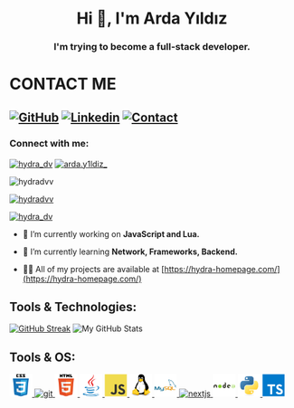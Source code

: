<h1 align="center">Hi 👋, I'm Arda Yıldız</h1>
<h3 align="center">I'm trying to become a full-stack developer.</h3>

# CONTACT ME

[![GitHub](https://img.shields.io/badge/SUPPORT%20AT-GITHUB-blue?style=for-the-badge&logo=github)](https://github.com/HydraDVV)
[![Linkedin](https://img.shields.io/badge/linkedin-%230077B5.svg?&style=for-the-badge&logo=linkedin&logoColor=white)](https://www.linkedin.com/in/arda-y%C4%B1ld%C4%B1z-8a12a3249/)
[![Contact](https://img.shields.io/badge/CONTACT-GMAIL-yellow?style=for-the-badge&logo=gmail&logoColor=white)](mailto:ihydradevv@gmail.com)
---

<h3 align="left">Connect with me:</h3>
<p align="left">
<a href="https://twitter.com/hydra_dv" target="blank"><img align="center" src="https://raw.githubusercontent.com/rahuldkjain/github-profile-readme-generator/master/src/images/icons/Social/twitter.svg" alt="hydra_dv" height="30" width="40" /></a>
<a href="https://instagram.com/arda.y1ldiz_" target="blank"><img align="center" src="https://raw.githubusercontent.com/rahuldkjain/github-profile-readme-generator/master/src/images/icons/Social/instagram.svg" alt="arda.y1ldiz_" height="30" width="40" /></a>
</p>

<p align="left"> <img src="https://komarev.com/ghpvc/?username=hydradvv&label=Profile%20views&color=0e75b6&style=flat" alt="hydradvv" /> </p>

<p align="left"> <a href="https://github.com/ryo-ma/github-profile-trophy"><img src="https://github-profile-trophy.vercel.app/?username=hydradvv&theme=dark" alt="hydradvv" /></a> </p>

<p align="left"> <a href="https://twitter.com/hydra_dv" target="blank"><img src="https://img.shields.io/twitter/follow/hydra_dv?logo=twitter&style=for-the-badge" alt="hydra_dv" /></a> </p>

- 🔭 I’m currently working on **JavaScript and Lua.**

- 🌱 I’m currently learning **Network, Frameworks, Backend.**

- 👨‍💻 All of my projects are available at [https://hydra-homepage.com/](https://hydra-homepage.com/)

## Tools & Technologies:

 [![GitHub Streak](https://github-readme-streak-stats.herokuapp.com?user=HydraDVV&theme=tokyonight&stroke=DD2727&sideNums=DD2727&dates=DD2727)](https://git.io/streak-stats)
 ![My GitHub Stats](https://github-readme-stats.vercel.app/api/?username=HydraDVV&count_private=true&theme=tokyonight&showicons=true)
 
## Tools & OS: 
 
<p align="left"> <a href="https://www.w3schools.com/css/" target="_blank" rel="noreferrer"> <img src="https://raw.githubusercontent.com/devicons/devicon/master/icons/css3/css3-original-wordmark.svg" alt="css3" width="40" height="40"/> </a> <a href="https://git-scm.com/" target="_blank" rel="noreferrer"> <img src="https://www.vectorlogo.zone/logos/git-scm/git-scm-icon.svg" alt="git" width="40" height="40"/> </a> <a href="https://www.w3.org/html/" target="_blank" rel="noreferrer"> <img src="https://raw.githubusercontent.com/devicons/devicon/master/icons/html5/html5-original-wordmark.svg" alt="html5" width="40" height="40"/> </a> <a href="https://www.java.com" target="_blank" rel="noreferrer"> <img src="https://raw.githubusercontent.com/devicons/devicon/master/icons/java/java-original.svg" alt="java" width="40" height="40"/> </a> <a href="https://developer.mozilla.org/en-US/docs/Web/JavaScript" target="_blank" rel="noreferrer"> <img src="https://raw.githubusercontent.com/devicons/devicon/master/icons/javascript/javascript-original.svg" alt="javascript" width="40" height="40"/> </a> <a href="https://www.linux.org/" target="_blank" rel="noreferrer"> <img src="https://raw.githubusercontent.com/devicons/devicon/master/icons/linux/linux-original.svg" alt="linux" width="40" height="40"/> </a> <a href="https://www.mysql.com/" target="_blank" rel="noreferrer"> <img src="https://raw.githubusercontent.com/devicons/devicon/master/icons/mysql/mysql-original-wordmark.svg" alt="mysql" width="40" height="40"/> </a> <a href="https://nextjs.org/" target="_blank" rel="noreferrer"> <img src="https://cdn.worldvectorlogo.com/logos/nextjs-2.svg" alt="nextjs" width="40" height="40"/> </a> <a href="https://nodejs.org" target="_blank" rel="noreferrer"> <img src="https://raw.githubusercontent.com/devicons/devicon/master/icons/nodejs/nodejs-original-wordmark.svg" alt="nodejs" width="40" height="40"/> </a> <a href="https://www.python.org" target="_blank" rel="noreferrer"> <img src="https://raw.githubusercontent.com/devicons/devicon/master/icons/python/python-original.svg" alt="python" width="40" height="40"/> </a> <a href="https://www.typescriptlang.org/" target="_blank" rel="noreferrer"> <img src="https://raw.githubusercontent.com/devicons/devicon/master/icons/typescript/typescript-original.svg" alt="typescript" width="40" height="40"/> </a> </p>
